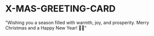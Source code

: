 # X-MAS-GREETING-CARD
"Wishing you a season filled with warmth, joy, and prosperity. Merry Christmas and a Happy New Year! 🎄✨"
